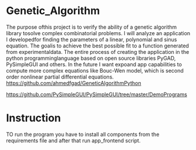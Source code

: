 # Genetic_Algorithm
The purpose ofthis project is to verify the ability of a genetic algorithm library tosolve complex combinatorial problems. I will analyze an application I developedfor finding the parameters of a linear, polynomial and sinus equation. The goalis to achieve the best possible fit to a function generated from experimentaldata. The entire process of creating the application in the python programminglanguage based on open source libraries PyGAD, PySimpleGUI and others.
In the future I want expoand app capabilities to compute more complex equations like Bouc-Wen model, which is second order nonlinear partial differential equations.
https://github.com/ahmedfgad/GeneticAlgorithmPython

https://github.com/PySimpleGUI/PySimpleGUI/tree/master/DemoPrograms

# Instruction 
TO run the program you have to install all components from the requirements file and after that run app_frontend script. 
